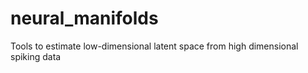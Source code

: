 # neural_manifolds
Tools to estimate low-dimensional latent space from high dimensional spiking data
